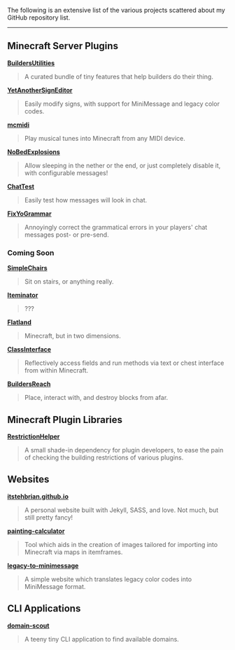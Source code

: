 The following is an extensive list of the various projects scattered about my GitHub repository list.

---

## Minecraft Server Plugins

[**BuildersUtilities**][bu]

> A curated bundle of tiny features that help builders do their thing.

[**YetAnotherSignEditor**][yase]

> Easily modify signs, with support for MiniMessage and legacy color codes.

[**mcmidi**][mcmidi]

> Play musical tunes into Minecraft from any MIDI device.

[**NoBedExplosions**][nbe]

> Allow sleeping in the nether or the end, or just completely disable it, with configurable messages!

[**ChatTest**][ct]

> Easily test how messages will look in chat.

[**FixYoGrammar**][fyg]

> Annoyingly correct the grammatical errors in your players' chat messages post- or pre-send.

[bu]: https://github.com/ItsTehBrian/BuildersUtilities
[yase]: https://github.com/ItsTehBrian/YetAnotherSignEditor
[mcmidi]: https://github.com/mcmidi-uwu
[nbe]: https://github.com/ItsTehBrian/NoBedExplosions
[ct]: https://github.com/ItsTehBrian/ChatTest
[fyg]: https://github.com/ItsTehBrian/FixYoGrammar

### Coming Soon

[**SimpleChairs**][sc]

> Sit on stairs, or anything really.

[**Iteminator**][iteminator]

> ???

[**Flatland**][fl]

> Minecraft, but in two dimensions.

[**ClassInterface**][ci]

> Reflectively access fields and run methods via text or chest interface from within Minecraft.

[**BuildersReach**][br]

> Place, interact with, and destroy blocks from afar.

[sc]: https://github.com/ItsTehBrian/SimpleChairs
[iteminator]: https://github.com/ItsTehBrian/Iteminator
[fl]: https://github.com/ItsTehBrian/Flatland
[ci]: https://github.com/ItsTehBrian/ClassInterface
[br]: https://github.com/ItsTehBrian/BuildersReach

## Minecraft Plugin Libraries

[**RestrictionHelper**][rh]

> A small shade-in dependency for plugin developers, to ease the pain of checking the building restrictions of various plugins.

[rh]: https://github.com/ItsTehBrian/RestrictionHelper

## Websites

[**itstehbrian.github.io**][itstehbrian]

> A personal website built with Jekyll, SASS, and love. Not much, but still pretty fancy!

[**painting-calculator**][pc]

> Tool which aids in the creation of images tailored for importing into Minecraft via maps in itemframes.

[**legacy-to-minimessage**][ltm]

> A simple website which translates legacy color codes into MiniMessage format.

[itstehbrian]: https://github.com/ItsTehBrian/itstehbrian.github.io
[pc]: https://github.com/ItsTehBrian/painting-calculator
[ltm]: https://github.com/ItsTehBrian/legacy-to-minimessage

## CLI Applications

[**domain-scout**][ds]

> A teeny tiny CLI application to find available domains.

[ds]: https://github.com/ItsTehBrian/domain-scout
